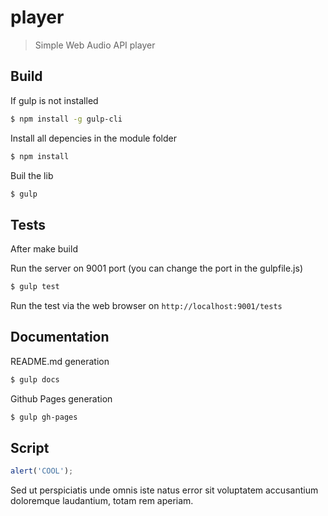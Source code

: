 # player

> Simple Web Audio API player



## Build

If gulp is not installed

```bash
$ npm install -g gulp-cli
```

Install all depencies in the module folder

```bash
$ npm install
```

Buil the lib

```bash
$ gulp
```

## Tests

After make build

Run the server on 9001 port (you can change the port in the gulpfile.js)

```bash
$ gulp test
```

Run the test via the web browser on `http://localhost:9001/tests`

## Documentation

README.md generation

```bash
$ gulp docs
```

Github Pages generation

```bash
$ gulp gh-pages
```


## Script

```js
alert('COOL');
```




Sed ut perspiciatis unde omnis iste natus error sit voluptatem
accusantium doloremque laudantium, totam rem aperiam.